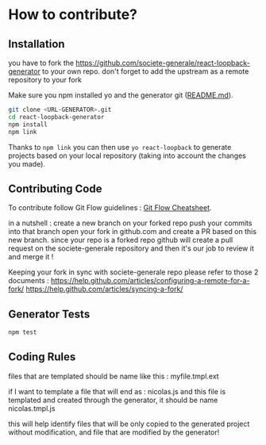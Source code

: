 How to contribute?
==================

Installation
------------

you have to fork the https://github.com/societe-generale/react-loopback-generator to your own repo.
don't forget to add the upstream as a remote repository to your fork

Make sure you npm installed yo and the generator git ([README.md](README.md)).

``` bash
git clone <URL-GENERATOR>.git
cd react-loopback-generator
npm install
npm link
```

Thanks to `npm link` you can then use `yo react-loopback` to generate projects based on your local repository (taking into account the changes you made).

Contributing Code
-----------------

To contribute follow Git Flow guidelines : [Git Flow Cheatsheet](http://danielkummer.github.io/git-flow-cheatsheet/).

in a nutshell :
create a new branch on your forked repo
push your commits into that branch
open your fork in github.com
and create a PR based on this new branch.
since your repo is a forked repo github will create a pull request on the societe-generale repository
and then it's our job to review it and merge it !

Keeping your fork in sync with societe-generale repo
please refer to those 2 documents :
https://help.github.com/articles/configuring-a-remote-for-a-fork/
https://help.github.com/articles/syncing-a-fork/


Generator Tests
-----

``` bash
npm test
```

Coding Rules
-----
files that are templated should be name like this : myfile.tmpl.ext

if I want to template a file that will end as : nicolas.js
and this file is templated and created through the generator, it should be name nicolas.tmpl.js

this will help identify files that will be only copied to the generated project without modification, and file that are modified by the generator!



